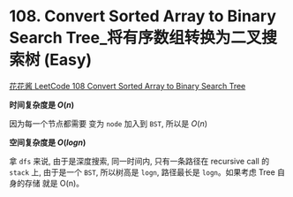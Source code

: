 # 108. Convert Sorted Array to Binary Search Tree_将有序数组转换为二叉搜索树 (Easy)



[花花酱 LeetCode 108 Convert Sorted Array to Binary Search Tree](https://youtu.be/O5BSAhg4n0M)



**时间复杂度是 $O(n)$**

因为每一个节点都需要 变为 `node` 加入到 `BST`, 所以是 $O(n)$

 **空间复杂度是 $O(logn)$**

拿 `dfs` 来说, 由于是深度搜索, 同一时间内, 只有一条路径在 recursive call 的 `stack` 上, 由于是一个 `BST`, 所以树高是 `logn`, 路径最长是 `logn`。如果考虑 Tree 自身的存储 就是 O(n)。
